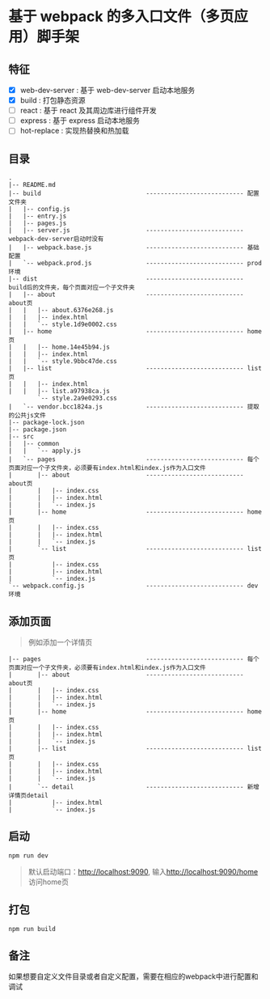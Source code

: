 # 基于 webpack 的多入口文件（多页应用）脚手架

## 特征

* [x] web-dev-server : 基于 web-dev-server 启动本地服务
* [x] build : 打包静态资源
* [ ] react : 基于 react 及其周边库进行组件开发
* [ ] express : 基于 express 启动本地服务
* [ ] hot-replace : 实现热替换和热加载

## 目录
```
.
|-- README.md
|-- build                             --------------------------- 配置文件夹
|   |-- config.js
|   |-- entry.js
|   |-- pages.js
|   |-- server.js                     --------------------------- webpack-dev-server启动时没有
|   |-- webpack.base.js               --------------------------- 基础配置
|   `-- webpack.prod.js               --------------------------- prod环境
|-- dist                              --------------------------- build后的文件夹，每个页面对应一个子文件夹
|   |-- about                         --------------------------- about页
|   |   |-- about.6376e268.js
|   |   |-- index.html
|   |   `-- style.1d9e0002.css
|   |-- home                          --------------------------- home页
|   |   |-- home.14e45b94.js
|   |   |-- index.html
|   |   `-- style.9bbc47de.css
|   |-- list                          --------------------------- list页
|   |   |-- index.html
|   |   |-- list.a97938ca.js
        `-- style.2a9e0293.css
|   `-- vendor.bcc1824a.js            --------------------------- 提取的公共js文件
|-- package-lock.json
|-- package.json
|-- src
|   |-- common
|   |   `-- apply.js
|   `-- pages                         --------------------------- 每个页面对应一个子文件夹，必须要有index.html和index.js作为入口文件
|       |-- about                     --------------------------- about页 
|       |   |-- index.css
|       |   |-- index.html
|       |   `-- index.js
|       |-- home                      --------------------------- home页
|       |   |-- index.css
|       |   |-- index.html
|       |   `-- index.js
|       `-- list                      --------------------------- list页
|           |-- index.css
|           |-- index.html
|           `-- index.js
`-- webpack.config.js                 --------------------------- dev环境
```

## 添加页面
> 例如添加一个详情页

```
|-- pages                             --------------------------- 每个页面对应一个子文件夹，必须要有index.html和index.js作为入口文件
|       |-- about                     --------------------------- about页 
|       |   |-- index.css
|       |   |-- index.html
|       |   `-- index.js
|       |-- home                      --------------------------- home页
|       |   |-- index.css
|       |   |-- index.html
|       |   `-- index.js
|       |-- list                      --------------------------- list页
|       |   |-- index.css
|       |   |-- index.html
|       |   `-- index.js
|       `-- detail                    --------------------------- 新增详情页detail
|           |-- index.html
|           `-- index.js
```

## 启动

```
npm run dev
```
> 默认启动端口：[http://localhost:9090](http://localhost:9090), 输入[http://localhost:9090/home](http://localhost:9090)访问home页
## 打包

```
npm run build
```

## 备注
如果想要自定义文件目录或者自定义配置，需要在相应的webpack中进行配置和调试
